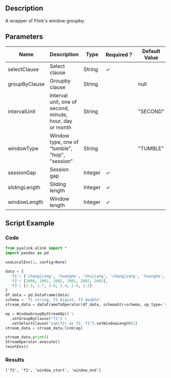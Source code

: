 ## Description
A wrapper of Flink's window groupby.

## Parameters
| Name | Description | Type | Required？ | Default Value |
| --- | --- | --- | --- | --- |
| selectClause | Select clause | String | ✓ |  |
| groupByClause | Groupby clause | String |  | null |
| intervalUnit | Interval unit, one of second, minute, hour, day or month | String |  | "SECOND" |
| windowType | Window type, one of "tumble", "hop", "session" | String |  | "TUMBLE" |
| sessionGap | Session gap | Integer | ✓ |  |
| slidingLength | Sliding length | Integer | ✓ |  |
| windowLength | Window length | Integer | ✓ |  |

## Script Example

### Code

```python
from pyalink.alink import *
import pandas as pd

useLocalEnv(1, config=None)

data = {
  'f1': ['changjiang', 'huanghe', 'zhujiang', 'changjiang', 'huanghe', 'zhujiang'],
  'f2': [2000, 2001, 2002, 2001, 2002, 2003],
  'f3': [1.5, 1.7, 3.6, 2.4, 2.9, 3.2]
}
df_data = pd.DataFrame(data)
schema = 'f1 string, f2 bigint, f3 double'
stream_data = dataframeToOperator(df_data, schemaStr=schema, op_type='stream')

op = WindowGroupByStreamOp() \
  .setGroupByClause("f1") \
  .setSelectClause("sum(f2) as f2, f1").setWindowLength(1)
stream_data = stream_data.link(op)

stream_data.print()
StreamOperator.execute()
resetEnv()

```

### Results

```
['f2', 'f1', 'window_start', 'window_end']

```
